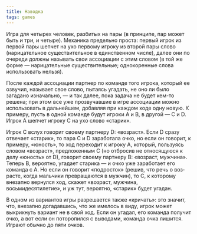 ```yaml
---
title: Наводка
tags: games
---
```


Игра для четырех человек, разбитых на пары (в принципе, пар может быть и три, и четыре). Механика предельно проста: первый игрок из первой пары шепчет на ухо первому игроку из второй пары слово (нарицательное суще­ствительное в единственном числе), далее они по очереди должны называть свои ассоциации с этим словом (в той же форме — нарицательные существи­тельные; однокоренные слова использовать нельзя). 

После каждой ассоциации партнер по команде того игрока, который ее озвучил, называет свое слово, пытаясь угадать, не оно ли было загадано изначально, — и так далее, пока задача не будет кем-то решена; при этом все уже прозвучавшие в игре ассоциации можно использовать в дальнейшем, добавляя при каждом ходе одну новую. К примеру, пусть в одной команде будут игроки A и B, в другой — C и D. Игрок A шепчет игроку C на ухо слово «старик». 

Игрок C вслух говорит своему партнеру D: «возраст». Если D сразу отвечает «старик», то пара C и D заработала очко, но если он говорит, к примеру, «юность», то ход переходит к игроку А, который, пользуясь словом «возраст», предложенным C (но отбро­сив не относящуюся к делу «юность» от D), говорит своему партнеру B: «возраст, мужчина». Теперь B, вероятно, угадает старика — и очко уже зарабо­тает его команда с A. Но если он говорит «подросток» (решив, что речь о воз­расте, когда мальчики превращаются в мужчин), то C, к которому внезапно вернулся ход, скажет «возраст, мужчина, восьмидесятилетие», и уж тут, вероятно, «старик» будет угадан. 

В одном из вариантов игры разрешается также «кричать»: это значит, что, внезапно догадавшись, что же имелось в виду, игрок может выкрикнуть вариант не в свой ход. Если он угадал, его команда получит очко, а вот если он поторопился с выводами, команда очка лишится. Играют обычно до пяти очков.